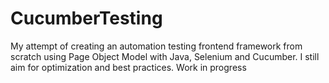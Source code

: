 ﻿# CucumberTesting
My attempt of creating an automation testing frontend framework from scratch using Page Object Model with Java, Selenium and Cucumber.
I still aim for optimization and best practices.
Work in progress
